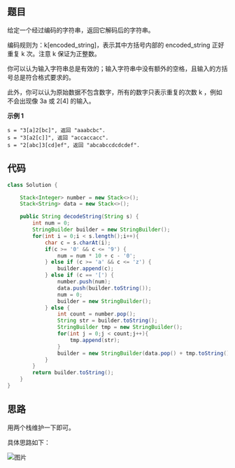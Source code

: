 ## 题目
给定一个经过编码的字符串，返回它解码后的字符串。

编码规则为：k[encoded_string]，表示其中方括号内部的 encoded_string 正好重复 k 次。注意 k 保证为正整数。

你可以认为输入字符串总是有效的；输入字符串中没有额外的空格，且输入的方括号总是符合格式要求的。

此外，你可以认为原始数据不包含数字，所有的数字只表示重复的次数 k ，例如不会出现像 3a 或 2[4] 的输入。

**示例 1**
```
s = "3[a]2[bc]", 返回 "aaabcbc".
s = "3[a2[c]]", 返回 "accaccacc".
s = "2[abc]3[cd]ef", 返回 "abcabccdcdcdef".
```

## 代码
```Java
class Solution {

    Stack<Integer> number = new Stack<>();
    Stack<String> data = new Stack<>();

    public String decodeString(String s) {
        int num = 0;
        StringBuilder builder = new StringBuilder();
        for(int i = 0;i < s.length();i++){
            char c = s.charAt(i);
            if(c >= '0' && c <= '9') {
                num = num * 10 + c - '0';
            } else if (c >= 'a' && c <= 'z') {
                builder.append(c);
            } else if (c == '[') {
                number.push(num);
                data.push(builder.toString());
                num = 0;
                builder = new StringBuilder();
            } else {
                int count = number.pop();
                String str = builder.toString();
                StringBuilder tmp = new StringBuilder();
                for(int j = 0;j < count;j++){
                    tmp.append(str);
                }
                builder = new StringBuilder(data.pop() + tmp.toString());
            }
        }
        return builder.toString();
    }
}
```
## 思路

用两个栈维护一下即可。

具体思路如下：

![图片](/static/394.png)
